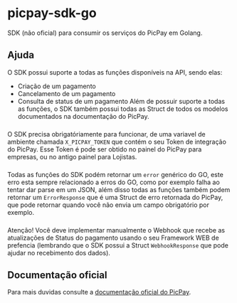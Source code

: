 # picpay-sdk-go
SDK (não oficial) para consumir os serviços do PicPay em Golang.

## Ajuda
O SDK possui suporte a todas as funções disponíveis na API, sendo elas:
 - Criação de um pagamento
 - Cancelamento de um pagamento
 - Consulta de status de um pagamento
Além de possuir suporte a todas as funções, o SDK também possui todas as Struct de todos os modelos documentados na documentação do PicPay.
###
O SDK precisa obrigatóriamente para funcionar, de uma variavel de ambiente chamada `X_PICPAY_TOKEN` que contém o seu Token de integração do PicPay. Esse Token é pode ser obtido no painel do PicPay para empresas, ou no antigo painel para Lojistas.
###
Todas as funções do SDK podém retornar um `error` genérico do GO, este erro esta sempre relacionado a erros do GO, como por exemplo falha ao tentar dar parse em um JSON, além disso todas as funções também podem retornar um `ErrorResponse` que é uma Struct de erro retornada do PicPay, que pode retornar quando você não envia um campo obrigatório por exemplo.
###
Atenção! Você deve implementar manualmente o Webhook que recebe as atualizações de Status do pagamento usando o seu Framework WEB de prefencia (lembrando que o SDK possui a Struct `WebhookResponse` que pode ajudar no recebimento dos dados).
## Documentação oficial
Para mais duvidas consulte a [documentação oficial do PicPay](https://picpay.github.io/picpay-docs-digital-payments/).
